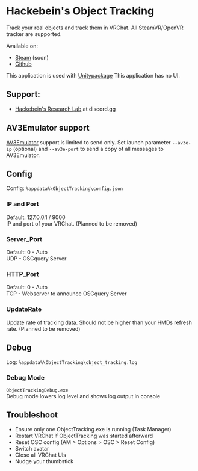 # Hackebein's Object Tracking
Track your real objects and track them in VRChat. All SteamVR/OpenVR tracker are supported.

Available on:
* [Steam](https://store.steampowered.com/app/3140770) (soon)
* [Github](https://github.com/Hackebein/Object-Tracking-App/releases)

This application is used with [Unitypackage](https://github.com/Hackebein/Object-Tracking-Unitypackage)
This application has no UI.

## Support:
* [Hackebein's Research Lab](https://discord.gg/AqCwGqqQmW) at discord.gg

## AV3Emulator support
[AV3Emulator](https://github.com/lyuma/Av3Emulator) support is limited to send only.
Set launch parameter `--av3e-ip` (optional) and `--av3e-port` to send a copy of all messages to AV3Emulator.

## Config
Config: `%appdata%\ObjectTracking\config.json`

### IP and Port
Default: 127.0.0.1 / 9000<br>
IP and port of your VRChat. (Planned to be removed)

### Server_Port
Default: 0 - Auto<br>
UDP - OSCquery Server

### HTTP_Port
Default: 0 - Auto<br>
TCP - Webserver to announce OSCquery Server

### UpdateRate
Update rate of tracking data. Should not be higher than your HMDs refresh rate.  (Planned to be removed)

## Debug
Log: `%appdata%\ObjectTracking\object_tracking.log`

### Debug Mode
`ObjectTrackingDebug.exe`<br>
Debug mode lowers log level and shows log output in console

## Troubleshoot
* Ensure only one ObjectTracking.exe is running (Task Manager)
* Restart VRChat if ObjectTracking was started afterward
* Reset OSC config (AM > Options > OSC > Reset Config)
* Switch avatar
* Close all VRChat UIs
* Nudge your thumbstick